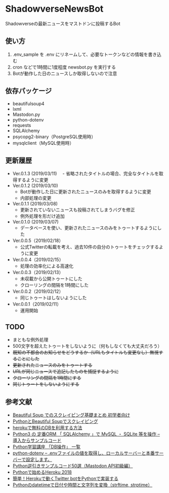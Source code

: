 # ShadowverseNewsBot

Shadowverseの最新ニュースをマストドンに投稿するBot

## 使い方

1. .env_sample を .env にリネームして、必要なトークンなどの情報を書き込む
2. cron などで1時間に1度程度 newsbot.py を実行する
3. Botが動作した日のニュースしか取得しないので注意

## 依存パッケージ

- beautifulsoup4
- lxml
- Mastodon.py
- python-dotenv
- requests
- SQLAlchemy
- psycopg2-binary（PostgreSQL使用時）
- mysqlclient（MySQL使用時）

## 更新履歴

- Ver.0.1.3 (2019/03/11)
　- 省略されたタイトルの場合、完全なタイトルを取得するように変更
- Ver.0.1.2 (2019/03/10)
  - Botが動作した日に更新されたニュースのみを取得するように変更
  - 内部処理の変更
- Ver.0.1.1 (2019/03/08)
  - 更新されていないニュースも投稿されてしまうバグを修正
  - 例外処理を形だけ追加
- Ver.0.1.0 (2019/03/07)
  - データベースを使い、更新されたニュースのみをトゥートするようにした
- Ver.0.0.5（2019/02/18）
  - 公式Twitterの転載を考え、過去10件の自分のトゥートをチェックするように変更
- Ver.0.0.4（2019/02/15）
  - 処理の効率化による高速化
- Ver.0.0.3（2019/02/13）
  - 未収載から公開トゥートにした
  - クローリングの間隔を1時間にした
- Ver.0.0.2（2019/02/12）
  - 同じトゥートはしないようにした
- Ver.0.0.1（2019/02/11）
  - 運用開始

## TODO

- まともな例外処理
- 500文字を超えたトゥートをしないように（何もしなくても大丈夫だろう）
- ~~既知の不都合のお知らせをどうするか（URLもタイトルも変更なし）無視することにした~~
- ~~更新されたニュースのみをトゥートする~~
- ~~URLが同じニュースで追記したものを捕捉するように~~
- ~~クローリングの間隔を1時間にする~~
- ~~同じトゥートをしないようにする~~

## 参考文献

- [Beautiful Soup でのスクレイピング基礎まとめ 初学者向け](https://qiita.com/liston/items/896c49d46585e32ff7b1)
- [PythonとBeautiful Soupでスクレイピング](https://qiita.com/itkr/items/513318a9b5b92bd56185)
- [herokuで無料のDBを利用する方法](https://vavolab.com/article/2018/05/31/22/16/49/)
- [Python3 の 定番ORM 「 SQLAlchemy 」で MySQL ・ SQLite 等を操作 – 導入からサンプルコード](https://it-engineer-lab.com/archives/1183)
- [Python学習講座 「DB操作」 一覧](https://www.python.ambitious-engineer.com/archives/category/application/db)
- [python-dotenv – .envファイルの値を取得し、ローカルサーバーと本番サーバーで設定します。](https://githubja.com/theskumar/python-dotenv)
- [Python逆引きサンプルコード50選（Mastodon API初級編）](https://takulog.info/exercise-python-for-mastodon-1-answer/)
- [Pythonで始めるHeroku 2018](https://qiita.com/torukashima/items/0d6d00d0186b153d5e45)
- [簡単！Herokuで動くTwitter botをPythonで実装する](https://qiita.com/enomotok_/items/41275dd904c8aa774e72)
- [Pythonのdatetimeで日付や時間と文字列を変換（strftime, strptime）](https://note.nkmk.me/python-datetime-usage/)
